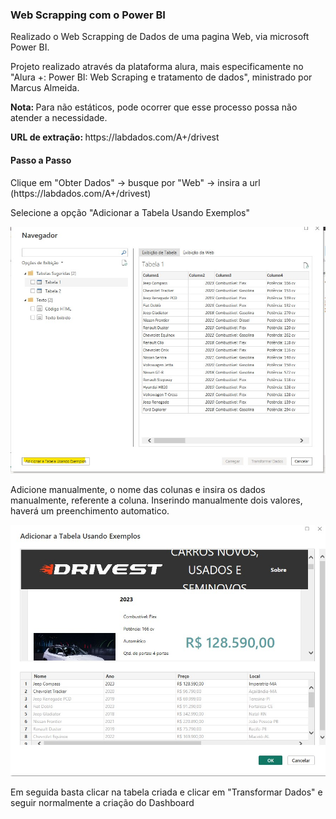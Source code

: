 ### Web Scrapping com o Power BI

<p> Realizado o Web Scrapping de Dados de uma pagina Web, via microsoft Power BI.</p>

<p> Projeto realizado através da plataforma alura, mais especificamente no "Alura +: Power BI: Web Scraping e tratamento de dados", ministrado por Marcus Almeida.</p>

<p> <strong> Nota: </strong> Para não estáticos, pode ocorrer que esse processo possa não atender a necessidade.

<p> <strong> URL de extração: </strong> https://labdados.com/A+/drivest </p>

#### Passo a Passo

<p> Clique em "Obter Dados" -> busque por "Web" -> insira a url (https://labdados.com/A+/drivest)</p>

<p> Selecione a opção "Adicionar a Tabela Usando Exemplos" </p>

![alt text](<imagem1.jpg>)

<p> Adicione manualmente, o nome das colunas e insira os dados manualmente, referente a coluna. Inserindo manualmente dois valores, haverá um preenchimento automatico. </p>

![alt text](imagem2.jpg)

<p> Em seguida basta clicar na tabela criada e clicar em "Transformar Dados" e seguir normalmente a criação do Dashboard </p>


